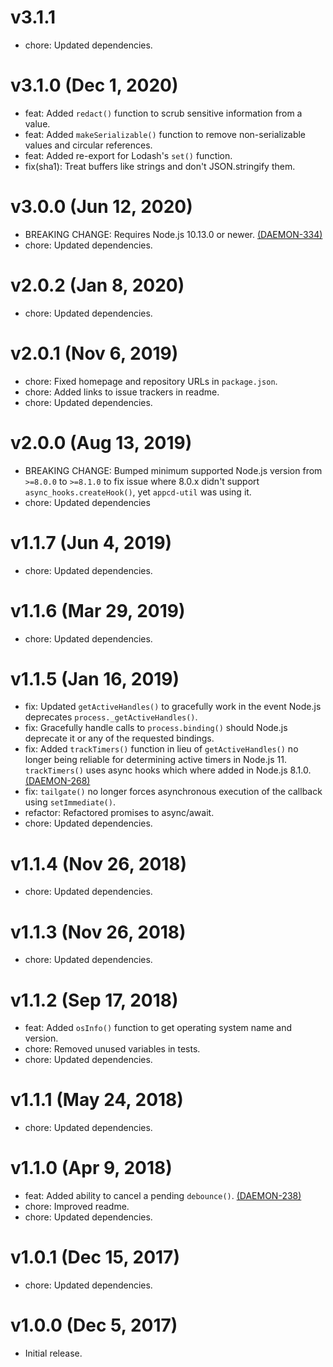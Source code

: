 # v3.1.1

 * chore: Updated dependencies.

# v3.1.0 (Dec 1, 2020)

 * feat: Added `redact()` function to scrub sensitive information from a value.
 * feat: Added `makeSerializable()` function to remove non-serializable values and circular
   references.
 * feat: Added re-export for Lodash's `set()` function.
 * fix(sha1): Treat buffers like strings and don't JSON.stringify them.

# v3.0.0 (Jun 12, 2020)

 * BREAKING CHANGE: Requires Node.js 10.13.0 or newer.
   [(DAEMON-334)](https://jira.appcelerator.org/browse/DAEMON-334)
 * chore: Updated dependencies.

# v2.0.2 (Jan 8, 2020)

 * chore: Updated dependencies.

# v2.0.1 (Nov 6, 2019)

 * chore: Fixed homepage and repository URLs in `package.json`.
 * chore: Added links to issue trackers in readme.
 * chore: Updated dependencies.

# v2.0.0 (Aug 13, 2019)

 * BREAKING CHANGE: Bumped minimum supported Node.js version from `>=8.0.0` to `>=8.1.0` to fix
   issue where 8.0.x didn't support `async_hooks.createHook()`, yet `appcd-util` was using it.
 * chore: Updated dependencies

# v1.1.7 (Jun 4, 2019)

 * chore: Updated dependencies.

# v1.1.6 (Mar 29, 2019)

 * chore: Updated dependencies.

# v1.1.5 (Jan 16, 2019)

 * fix: Updated `getActiveHandles()` to gracefully work in the event Node.js deprecates
   `process._getActiveHandles()`.
 * fix: Gracefully handle calls to `process.binding()` should Node.js deprecate it or any of the
   requested bindings.
 * fix: Added `trackTimers()` function in lieu of `getActiveHandles()` no longer being reliable for
   determining active timers in Node.js 11. `trackTimers()` uses async hooks which where added in
   Node.js 8.1.0.
   [(DAEMON-268)](https://jira.appcelerator.org/browse/DAEMON-268)
 * fix: `tailgate()` no longer forces asynchronous execution of the callback using
   `setImmediate()`.
 * refactor: Refactored promises to async/await.
 * chore: Updated dependencies.

# v1.1.4 (Nov 26, 2018)

 * chore: Updated dependencies.

# v1.1.3 (Nov 26, 2018)

 * chore: Updated dependencies.

# v1.1.2 (Sep 17, 2018)

 * feat: Added `osInfo()` function to get operating system name and version.
 * chore: Removed unused variables in tests.
 * chore: Updated dependencies.

# v1.1.1 (May 24, 2018)

 * chore: Updated dependencies.

# v1.1.0 (Apr 9, 2018)

 * feat: Added ability to cancel a pending `debounce()`.
   [(DAEMON-238)](https://jira.appcelerator.org/browse/DAEMON-238)
 * chore: Improved readme.
 * chore: Updated dependencies.

# v1.0.1 (Dec 15, 2017)

 * chore: Updated dependencies.

# v1.0.0 (Dec 5, 2017)

 - Initial release.

